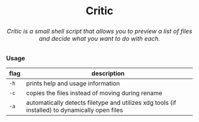 <h1 align="center">
    Critic
    <p/>
</h1>
<h6 align="center">
    <em style="font-size:medium;font-weight:normal">
        Critic is a small shell script that allows you to preview a list of files and decide what you want to do with each.
    </em>
    <br/>
</h6>

### Usage
|flag|description|
|---|---|
|`-h`|prints help and usage information|
|`-c`|copies the files instead of moving during rename|
|`-a`|automatically detects filetype and utilizes xdg tools (if installed) to dynamically open files|
